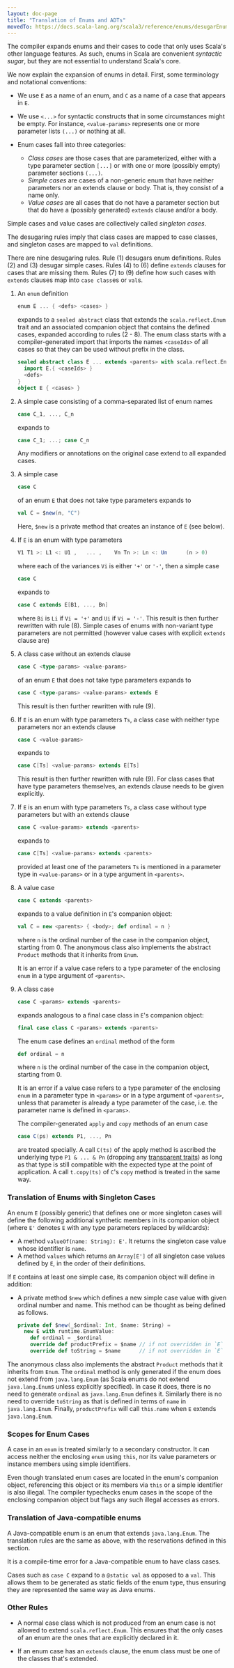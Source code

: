```yaml
---
layout: doc-page
title: "Translation of Enums and ADTs"
movedTo: https://docs.scala-lang.org/scala3/reference/enums/desugarEnums.html
---
```


The compiler expands enums and their cases to code that only uses
Scala's other language features. As such, enums in Scala are
convenient _syntactic sugar_, but they are not essential to understand
Scala's core.

We now explain the expansion of enums in detail. First,
some terminology and notational conventions:

 - We use `E` as a name of an enum, and `C` as a name of a case that appears in `E`.
 - We use `<...>` for syntactic constructs that in some circumstances might be empty. For instance,
   `<value-params>` represents one or more parameter lists `(...)` or nothing at all.

 - Enum cases fall into three categories:

   - _Class cases_ are those cases that are parameterized, either with a type parameter section `[...]` or with one or more (possibly empty) parameter sections `(...)`.
   - _Simple cases_ are cases of a non-generic enum that have neither parameters nor an extends clause or body. That is, they consist of a name only.
   - _Value cases_ are all cases that do not have a parameter section but that do have a (possibly generated) `extends` clause and/or a body.

  Simple cases and value cases are collectively called _singleton cases_.

The desugaring rules imply that class cases are mapped to case classes, and singleton cases are mapped to `val` definitions.

There are nine desugaring rules. Rule (1) desugars enum definitions. Rules
(2) and (3) desugar simple cases. Rules (4) to (6) define `extends` clauses for cases that
are missing them. Rules (7) to (9) define how such cases with `extends` clauses
map into `case class`es or `val`s.

1. An `enum` definition
   ```scala
   enum E ... { <defs> <cases> }
   ```
   expands to a `sealed abstract` class that extends the `scala.reflect.Enum` trait and
   an associated companion object that contains the defined cases, expanded according
   to rules (2 - 8). The enum class starts with a compiler-generated import that imports
   the names `<caseIds>` of all cases so that they can be used without prefix in the class.
   ```scala
   sealed abstract class E ... extends <parents> with scala.reflect.Enum {
     import E.{ <caseIds> }
     <defs>
   }
   object E { <cases> }
   ```

2. A simple case consisting of a comma-separated list of enum names
   ```scala
   case C_1, ..., C_n
   ```
   expands to
   ```scala
   case C_1; ...; case C_n
   ```
   Any modifiers or annotations on the original case extend to all expanded
   cases.

3. A simple case
   ```scala
   case C
   ```
   of an enum `E` that does not take type parameters expands to
   ```scala
   val C = $new(n, "C")
   ```
   Here, `$new` is a private method that creates an instance of `E` (see
   below).

4. If `E` is an enum with type parameters
   ```scala
   V1 T1 >: L1 <: U1 ,   ... ,    Vn Tn >: Ln <: Un      (n > 0)
   ```
   where each of the variances `Vi` is either `'+'` or `'-'`, then a simple case
   ```scala
   case C
   ```
   expands to
   ```scala
   case C extends E[B1, ..., Bn]
   ```
   where `Bi` is `Li` if `Vi = '+'` and `Ui` if `Vi = '-'`. This result is then further
   rewritten with rule (8). Simple cases of enums with non-variant type
   parameters are not permitted (however value cases with explicit `extends` clause are)

5. A class case without an extends clause
   ```scala
   case C <type-params> <value-params>
   ```
   of an enum `E` that does not take type parameters expands to
   ```scala
   case C <type-params> <value-params> extends E
   ```
   This result is then further rewritten with rule (9).

6. If `E` is an enum with type parameters `Ts`, a class case with neither type parameters nor an extends clause
   ```scala
   case C <value-params>
   ```
   expands to
   ```scala
   case C[Ts] <value-params> extends E[Ts]
   ```
   This result is then further rewritten with rule (9). For class cases that have type parameters themselves, an extends clause needs to be given explicitly.

7. If `E` is an enum with type parameters `Ts`, a class case without type parameters but with an extends clause
   ```scala
   case C <value-params> extends <parents>
   ```
   expands to
   ```scala
   case C[Ts] <value-params> extends <parents>
   ```
   provided at least one of the parameters `Ts` is mentioned in a parameter type in
   `<value-params>` or in a type argument in `<parents>`.

8. A value case
   ```scala
   case C extends <parents>
   ```
   expands to a value definition in `E`'s companion object:
   ```scala
   val C = new <parents> { <body>; def ordinal = n }
   ```
   where `n` is the ordinal number of the case in the companion object,
   starting from 0. The anonymous class also
   implements the abstract `Product` methods that it inherits from `Enum`.

   It is an error if a value case refers to a type parameter of the enclosing `enum`
   in a type argument of `<parents>`.

9. A class case
   ```scala
   case C <params> extends <parents>
   ```
   expands analogous to a final case class in `E`'s companion object:
   ```scala
   final case class C <params> extends <parents>
   ```
   The enum case defines an `ordinal` method of the form
   ```scala
   def ordinal = n
   ```
   where `n` is the ordinal number of the case in the companion object,
   starting from 0.

   It is an error if a value case refers to a type parameter of the enclosing `enum`
   in a parameter type in `<params>` or in a type argument of `<parents>`, unless that parameter is already
   a type parameter of the case, i.e. the parameter name is defined in `<params>`.

   The compiler-generated `apply` and `copy` methods of an enum case
   ```scala
   case C(ps) extends P1, ..., Pn
   ```
   are treated specially. A call `C(ts)` of the apply method is ascribed the underlying type
   `P1 & ... & Pn` (dropping any [transparent traits](../other-new-features/transparent-traits.md))
   as long as that type is still compatible with the expected type at the point of application.
   A call `t.copy(ts)` of `C`'s `copy` method is treated in the same way.

### Translation of Enums with Singleton Cases

An enum `E` (possibly generic) that defines one or more singleton cases
will define the following additional synthetic members in its companion object (where `E'` denotes `E` with
any type parameters replaced by wildcards):

   - A method `valueOf(name: String): E'`. It returns the singleton case value whose identifier is `name`.
   - A method `values` which returns an `Array[E']` of all singleton case
     values defined by `E`, in the order of their definitions.

If `E` contains at least one simple case, its companion object will define in addition:

   - A private method `$new` which defines a new simple case value with given
     ordinal number and name. This method can be thought as being defined as
     follows.

     ```scala
     private def $new(_$ordinal: Int, $name: String) =
       new E with runtime.EnumValue:
         def ordinal = _$ordinal
         override def productPrefix = $name // if not overridden in `E`
         override def toString = $name      // if not overridden in `E`
     ```

The anonymous class also implements the abstract `Product` methods that it inherits from `Enum`.
The `ordinal` method is only generated if the enum does not extend from `java.lang.Enum` (as Scala enums do not extend
`java.lang.Enum`s unless explicitly specified). In case it does, there is no need to generate `ordinal` as
`java.lang.Enum` defines it. Similarly there is no need to override `toString` as that is defined in terms of `name` in
`java.lang.Enum`. Finally, `productPrefix` will call `this.name` when `E` extends `java.lang.Enum`.

### Scopes for Enum Cases

A case in an `enum` is treated similarly to a secondary constructor. It can access neither the enclosing `enum` using `this`, nor its value parameters or instance members using simple
identifiers.

Even though translated enum cases are located in the enum's companion object, referencing
this object or its members via `this` or a simple identifier is also illegal. The compiler typechecks enum cases in the scope of the enclosing companion object but flags any such illegal accesses as errors.

### Translation of Java-compatible enums

A Java-compatible enum is an enum that extends `java.lang.Enum`. The translation rules are the same as above, with the reservations defined in this section.

It is a compile-time error for a Java-compatible enum to have class cases.

Cases such as `case C` expand to a `@static val` as opposed to a `val`. This allows them to be generated as static fields of the enum type, thus ensuring they are represented the same way as Java enums.

### Other Rules

- A normal case class which is not produced from an enum case is not allowed to extend
  `scala.reflect.Enum`. This ensures that the only cases of an enum are the ones that are
  explicitly declared in it.

- If an enum case has an `extends` clause, the enum class must be one of the
  classes that's extended.
